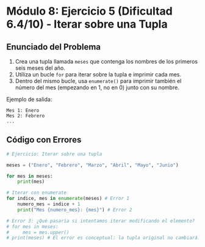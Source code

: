 # Módulo 8: Ejercicio 5 (Dificultad 6.4/10) - Iterar sobre una Tupla

## Enunciado del Problema

1.  Crea una tupla llamada `meses` que contenga los nombres de los primeros seis meses del año.
2.  Utiliza un bucle `for` para iterar sobre la tupla e imprimir cada mes.
3.  Dentro del mismo bucle, usa `enumerate()` para imprimir también el número del mes (empezando en 1, no en 0) junto con su nombre.

Ejemplo de salida:
```
Mes 1: Enero
Mes 2: Febrero
...
```

## Código con Errores

```python
# Ejercicio: Iterar sobre una tupla

meses = ("Enero", "Febrero", "Marzo", "Abril", "Mayo", "Junio")

for mes in meses:
    print(mes)

# Iterar con enumerate
for indice, mes in enumerate(meses) # Error 1
    numero_mes = indice + 1
    print("Mes {numero_mes}: {mes}") # Error 2

# Error 3: ¿Qué pasaría si intentamos iterar modificando el elemento?
# for mes in meses:
#     mes = mes.upper()
# print(meses) # El error es conceptual: la tupla original no cambiará.
```
